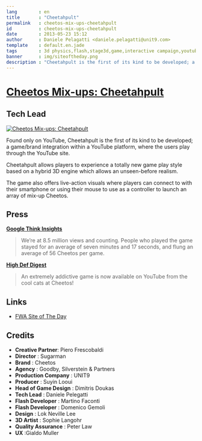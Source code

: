 ```yaml
---
lang        : en
title       : "Cheetahpult"
permalink   : cheetos-mix-ups-cheetahpult
id          : cheetos-mix-ups-cheetahpult
date        : 2013-05-23 15:12
author      : Daniele Pelagatti <daniele.pelagatti@unit9.com>
template    : default.en.jade
tags        : 3d physics,flash,stage3d,game,interactive campaign,youtube
banner      : img/siteoftheday.png
description : "Cheetahpult is the first of its kind to be developed; a game/brand integration within a YouTube platform, where the users play through the YouTube site."
---
```


# [Cheetos Mix-ups: Cheetahpult](http://www.youtube.com/cheetos) #
## Tech Lead ##

[![](#{base}img/cheetahpult.jpg "Cheetos Mix-ups: Cheetahpult")](http://www.youtube.com/cheetos)

Found only on YouTube, Cheetahpult is the first of its kind to be developed; a
game/brand integration within a YouTube platform, where the users play through
the YouTube site.

Cheetahpult allows players to experience a totally new game play style based
on a hybrid 3D engine which allows an unseen-before realism.

The game also offers live-action visuals where players can connect to with
their smartphone or using their mouse to use as a controller to launch an
array of mix-up Cheetos.

## Press ##

**[Google Think Insights](http://www.google.com/think/campaigns/cheetahpult.html)**

> We’re at 8.5 million views and counting. People who played the game
stayed for an average of seven minutes and 17 seconds, and flung an average of
56 Cheetos per game.

**[High Def Digest](http://www.highdefdigest.com/news/show/Smartphones/Cheetos/Cheetos_Cheetahpult_Game_Now_Available_Online/11828)**

> An extremely addictive game is now available on YouTube from the cool
cats at Cheetos!

## Links ##

  * [FWA Site of The Day](http://www.thefwa.com/site/cheetahpult)

## Credits ##

 * **Creative Partner**: Piero Frescobaldi 
 * **Director** : Sugarman 
 * **Brand** : Cheetos 
 * **Agency** : Goodby, Silverstein & Partners 
 * **Production Company** : UNIT9 
 * **Producer** : Suyin Looui
 * **Head of Game Design** : Dimitris Doukas 
 * **Tech Lead** : Daniele Pelegatti 
 * **Flash Developer** : Martino Faconti 
 * **Flash Developer** : Domenico Gemoli 
 * **Design** : Lok Neville Lee 
 * **3D Artist** : Sophie Langohr 
 * **Quality Assurance** : Peter Law 
 * **UX** :Gialdo Muller

